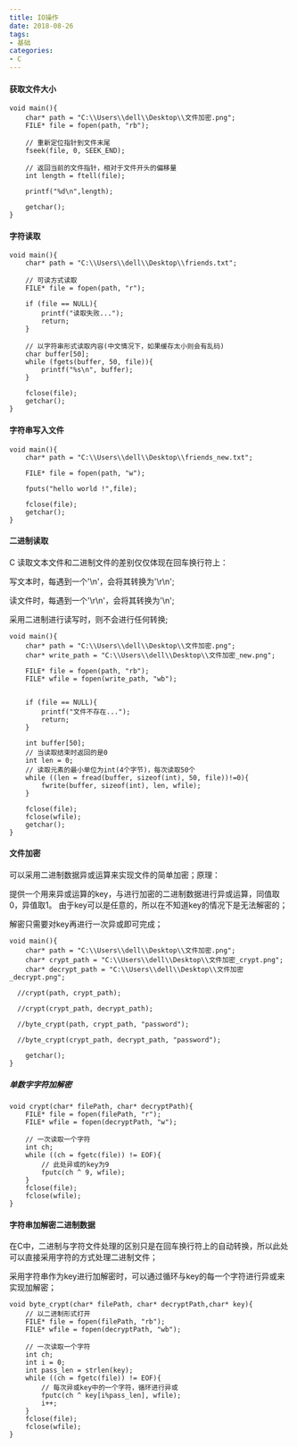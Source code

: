 ```yaml
---
title: IO操作
date: 2018-08-26
tags:
- 基础
categories:
- C
---
```

<!-- toc -->

#### 获取文件大小

```
void main(){
	char* path = "C:\\Users\\dell\\Desktop\\文件加密.png";
	FILE* file = fopen(path, "rb");

	// 重新定位指针到文件末尾
	fseek(file, 0, SEEK_END);

	// 返回当前的文件指针，相对于文件开头的偏移量
	int length = ftell(file);

	printf("%d\n",length);

	getchar();
}
```
<!-- more -->
#### 字符读取

```
void main(){
	char* path = "C:\\Users\\dell\\Desktop\\friends.txt";

	// 可读方式读取
	FILE* file = fopen(path, "r");

	if (file == NULL){
		printf("读取失败...");
		return;
	}

	// 以字符串形式读取内容(中文情况下，如果缓存太小则会有乱码)
	char buffer[50];
	while (fgets(buffer, 50, file)){
		printf("%s\n", buffer);
	}

	fclose(file);
	getchar();
}
```

#### 字符串写入文件

```
void main(){
	char* path = "C:\\Users\\dell\\Desktop\\friends_new.txt";

	FILE* file = fopen(path, "w");

	fputs("hello world !",file);

	fclose(file);
	getchar();
}
```

#### 二进制读取

C 读取文本文件和二进制文件的差别仅仅体现在回车换行符上：

写文本时，每遇到一个'\n'，会将其转换为'\r\n';

读文件时，每遇到一个'\r\n'，会将其转换为'\n';

采用二进制进行读写时，则不会进行任何转换;

```
void main(){
	char* path = "C:\\Users\\dell\\Desktop\\文件加密.png";
	char* write_path = "C:\\Users\\dell\\Desktop\\文件加密_new.png";

	FILE* file = fopen(path, "rb");
	FILE* wfile = fopen(write_path, "wb");


	if (file == NULL){
		printf("文件不存在...");
		return;
	}

	int buffer[50];
	// 当读取结束时返回的是0
	int len = 0;
	// 读取元素的最小单位为int(4个字节)，每次读取50个
	while ((len = fread(buffer, sizeof(int), 50, file))!=0){
		fwrite(buffer, sizeof(int), len, wfile);
	}

	fclose(file);
	fclose(wfile);
	getchar();
}
```

#### 文件加密

可以采用二进制数据异或运算来实现文件的简单加密；原理：

提供一个用来异或运算的key，与进行加密的二进制数据进行异或运算，同值取0，异值取1。
由于key可以是任意的，所以在不知道key的情况下是无法解密的；

解密只需要对key再进行一次异或即可完成；

```
void main(){
	char* path = "C:\\Users\\dell\\Desktop\\文件加密.png";
	char* crypt_path = "C:\\Users\\dell\\Desktop\\文件加密_crypt.png";
	char* decrypt_path = "C:\\Users\\dell\\Desktop\\文件加密_decrypt.png";

  //crypt(path, crypt_path);

  //crypt(crypt_path, decrypt_path);

  //byte_crypt(path, crypt_path, "password");

  //byte_crypt(crypt_path, decrypt_path, "password");

	getchar();
}
```

##### 单数字字符加解密

```
void crypt(char* filePath, char* decryptPath){
	FILE* file = fopen(filePath, "r");
	FILE* wfile = fopen(decryptPath, "w");

	// 一次读取一个字符
	int ch;
	while ((ch = fgetc(file)) != EOF){
		// 此处异或的key为9
		fputc(ch ^ 9, wfile);
	}
	fclose(file);
	fclose(wfile);
}
```

#### 字符串加解密二进制数据

在C中，二进制与字符文件处理的区别只是在回车换行符上的自动转换，所以此处可以直接采用字符的方式处理二进制文件；

采用字符串作为key进行加解密时，可以通过循环与key的每一个字符进行异或来实现加解密；

```
void byte_crypt(char* filePath, char* decryptPath,char* key){
	// 以二进制形式打开
	FILE* file = fopen(filePath, "rb");
	FILE* wfile = fopen(decryptPath, "wb");

	// 一次读取一个字符
	int ch;
	int i = 0;
	int pass_len = strlen(key);
	while ((ch = fgetc(file)) != EOF){
		// 每次异或key中的一个字符，循环进行异或
		fputc(ch ^ key[i%pass_len], wfile);
		i++;
	}
	fclose(file);
	fclose(wfile);
}
```
